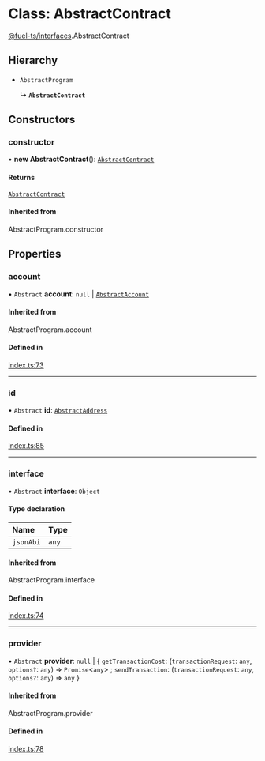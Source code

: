 # Class: AbstractContract

[@fuel-ts/interfaces](/api/Interfaces/index.md).AbstractContract

## Hierarchy

- `AbstractProgram`

  ↳ **`AbstractContract`**

## Constructors

### constructor

• **new AbstractContract**(): [`AbstractContract`](/api/Interfaces/AbstractContract.md)

#### Returns

[`AbstractContract`](/api/Interfaces/AbstractContract.md)

#### Inherited from

AbstractProgram.constructor

## Properties

### account

• `Abstract` **account**: ``null`` \| [`AbstractAccount`](/api/Interfaces/AbstractAccount.md)

#### Inherited from

AbstractProgram.account

#### Defined in

[index.ts:73](https://github.com/FuelLabs/fuels-ts/blob/8172e06047e1e0ed06f0ac2f92f4f4ad1a719c7c/packag/api/src/index.ts#L73)

___

### id

• `Abstract` **id**: [`AbstractAddress`](/api/Interfaces/AbstractAddress.md)

#### Defined in

[index.ts:85](https://github.com/FuelLabs/fuels-ts/blob/8172e06047e1e0ed06f0ac2f92f4f4ad1a719c7c/packag/api/src/index.ts#L85)

___

### interface

• `Abstract` **interface**: `Object`

#### Type declaration

| Name | Type |
| :------ | :------ |
| `jsonAbi` | `any` |

#### Inherited from

AbstractProgram.interface

#### Defined in

[index.ts:74](https://github.com/FuelLabs/fuels-ts/blob/8172e06047e1e0ed06f0ac2f92f4f4ad1a719c7c/packag/api/src/index.ts#L74)

___

### provider

• `Abstract` **provider**: ``null`` \| { `getTransactionCost`: (`transactionRequest`: `any`, `options?`: `any`) => `Promise`&lt;`any`\> ; `sendTransaction`: (`transactionRequest`: `any`, `options?`: `any`) => `any`  }

#### Inherited from

AbstractProgram.provider

#### Defined in

[index.ts:78](https://github.com/FuelLabs/fuels-ts/blob/8172e06047e1e0ed06f0ac2f92f4f4ad1a719c7c/packag/api/src/index.ts#L78)
